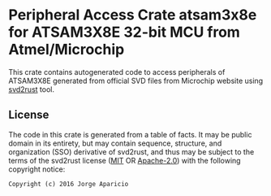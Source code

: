# Peripheral Access Crate atsam3x8e for ATSAM3X8E 32-bit MCU from Atmel/Microchip

This crate contains autogenerated code to access peripherals of ATSAM3X8E generated
from official SVD files from Microchip website using
[svd2rust](https://github.com/rust-embedded/svd2rust/) tool.

## License

The code in this crate is generated from a table of facts.  It may be public
domain in its entirety, but may contain sequence, structure, and organization
(SSO) derivative of svd2rust, and thus may be subject to the terms of the
svd2rust license ([MIT](https://opensource.org/licenses/MIT) OR
[Apache-2.0](http://www.apache.org/licenses/LICENSE-2.0.txt)) with the
following copyright notice:

`Copyright (c) 2016 Jorge Aparicio`

